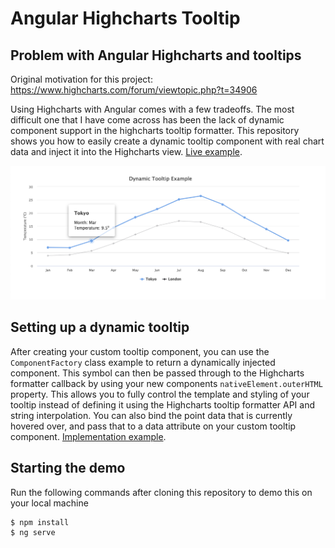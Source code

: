 # Angular Highcharts Tooltip

## Problem with Angular Highcharts and tooltips

Original motivation for this project: https://www.highcharts.com/forum/viewtopic.php?t=34906

Using Highcharts with Angular comes with a few tradeoffs. The most difficult one that I have come across has been the lack of dynamic component support in the highcharts tooltip formatter. This repository shows you how to easily create a dynamic tooltip component with real chart data and inject it into the Highcharts view.
[Live example](https://angular-highcharts-tooltip.netlify.app/).

![dynamic chart tooltip example](./readme-screenshot.png)

## Setting up a dynamic tooltip

After creating your custom tooltip component, you can use the `ComponentFactory` class example to return a dynamically injected component. This symbol can then be passed through to the Highcharts formatter callback by using your new components `nativeElement.outerHTML` property. This allows you to fully control the template and styling of your tooltip instead of defining it using the Highcharts tooltip formatter API and string interpolation. You can also bind the point data that is currently hovered over, and pass that to a data attribute on your custom tooltip component.
[Implementation example](https://github.com/areknow/angular-highcharts-tooltip/blob/master/src/app/chart/chart.component.ts#L58).

## Starting the demo

Run the following commands after cloning this repository to demo this on your local machine

```
$ npm install
$ ng serve
```
